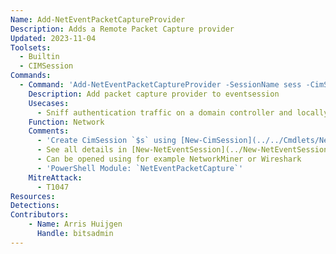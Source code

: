 ```yaml
---
Name: Add-NetEventPacketCaptureProvider
Description: Adds a Remote Packet Capture provider
Updated: 2023-11-04
Toolsets:
  - Builtin
  - CIMSession
Commands:
  - Command: 'Add-NetEventPacketCaptureProvider -SessionName sess -CimSession $s -Level 4 -CaptureType Physical -TruncationLength ([UInt16]::MaxValue)'
    Description: Add packet capture provider to eventsession
    Usecases:
      - Sniff authentication traffic on a domain controller and locally crack the hashes
    Function: Network
    Comments:
      - 'Create CimSession `$s` using [New-CimSession](../../Cmdlets/New-CimSession/)'
      - See all details in [New-NetEventSession](../New-NetEventSession)
      - Can be opened using for example NetworkMiner or Wireshark
      - 'PowerShell Module: `NetEventPacketCapture`'
    MitreAttack:
      - T1047
Resources:
Detections:
Contributors:
    - Name: Arris Huijgen
      Handle: bitsadmin
---
```


